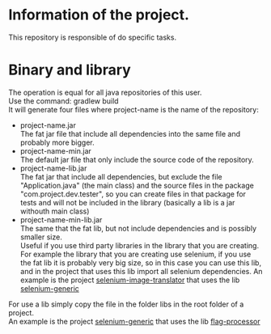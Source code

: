 # Information of the project.
This repository is responsible of do specific tasks.

# Binary and library
The operation is equal for all java repositories of this user.  
Use the command: gradlew build  
It will generate four files where project-name is the name of the repository:
- project-name.jar  
  The fat jar file that include all dependencies into the same file and probably more bigger.
- project-name-min.jar  
  The default jar file that only include the source code of the repository.
- project-name-lib.jar  
  The fat jar that include all dependencies, but exclude the file "Application.java" (the main class) and the source files in the package "com.project.dev.tester", so you can create files in that package for tests and will not be included in the library (basically a lib is a jar withouth main class)
- project-name-min-lib.jar  
The same that the fat lib, but not include dependencies and is possibly smaller size.  
Useful if you use third party libraries in the library that you are creating. For example the library that you are creating use selenium, if you use the fat lib it is probably very big size, so in this case you can use this lib, and in the project that uses this lib import all selenium dependencies.
An example is the project [selenium-image-translator](https://github.com/DysonParra/selenium-image-translator-java) that uses the lib [selenium-generic](https://github.com/DysonParra/selenium-generic-java)  

For use a lib simply copy the file in the folder libs in the root folder of a project.  
An example is the project [selenium-generic](https://github.com/DysonParra/selenium-generic-java) that uses the lib [flag-processor](https://github.com/DysonParra/flag-processor-java)  
